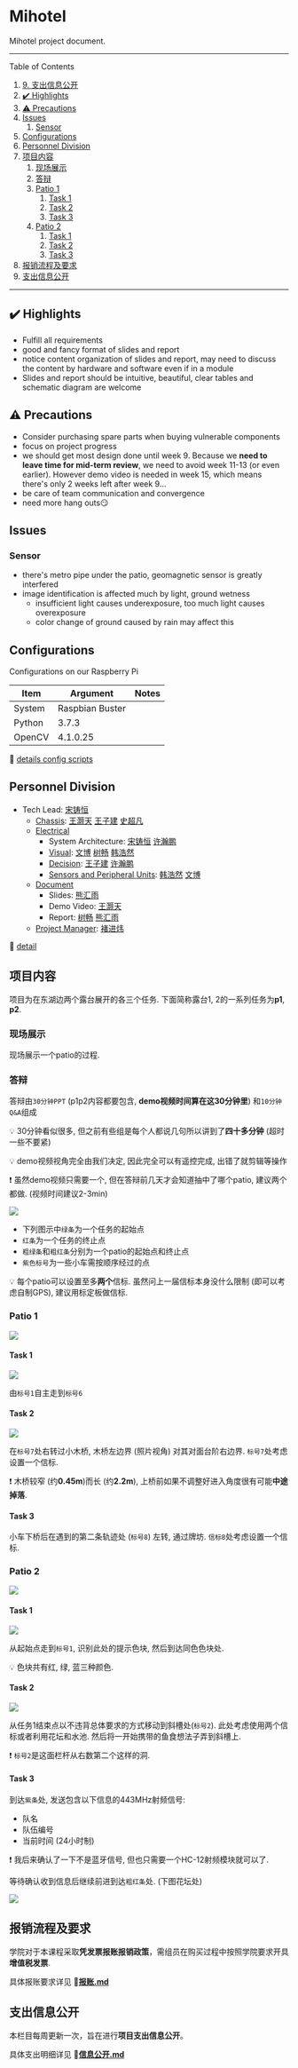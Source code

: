# Mihotel

Mihotel project document.

---
Table of Contents
1. [9. 支出信息公开](#9-支出信息公开)
2. [✔️ Highlights](#️-Highlights)
3. [⚠️ Precautions](#️-Precautions)
4. [Issues](#Issues)
   1. [Sensor](#Sensor)
5. [Configurations](#Configurations)
6. [Personnel Division](#Personnel-Division)
7. [项目内容](#项目内容)
   1. [现场展示](#现场展示)
   2. [答辩](#答辩)
   3. [Patio 1](#Patio-1)
      1. [Task 1](#Task-1)
      2. [Task 2](#Task-2)
      3. [Task 3](#Task-3)
   4. [Patio 2](#Patio-2)
      1. [Task 1](#Task-1-1)
      2. [Task 2](#Task-2-1)
      3. [Task 3](#Task-3-1)
8. [报销流程及要求](#报销流程及要求)
9. [支出信息公开](#支出信息公开)
---

## ✔️ Highlights

- Fulfill all requirements
- good and fancy format of slides and report
- notice content organization of slides and report, may need to discuss the
  content by hardware and software even if in a module
- Slides and report should be intuitive, beautiful, clear tables and schematic
  diagram are welcome

## ⚠️ Precautions

- Consider purchasing spare parts when buying vulnerable components
- focus on project progress
- we should get most design done until week 9. Because we **need to leave time
  for mid-term review**, we need to avoid week 11-13 (or even earlier). However
  demo video is needed in week 15, which means there's only 2 weeks left after
  week 9...
- be care of team communication and convergence
- need more hang outs😏

## Issues

### Sensor

- there's metro pipe under the patio, geomagnetic sensor is greatly interfered
- image identification is affected much by light, ground wetness
  - insufficient light causes underexposure, too much light causes overexposure
  - color change of ground caused by rain may affect this

## Configurations

Configurations on our Raspberry Pi

| Item   | Argument        | Notes |
| ------ | --------------- | ----- |
| System | Raspbian Buster |       |
| Python | 3.7.3           |       |
| OpenCV | 4.1.0.25        |       |

📑 [details config scripts](config/README.md)

## Personnel Division

- Tech Lead: [宋铸恒](https://github.com/LeoJhonSong)
  - [Chassis](https://github.com/orgs/TDPS-Mihotel/teams/chassis): [王灏天](https://github.com/Howard2503) [王子建](https://github.com/Prince-JIAN) [史超凡](https://github.com/allensted)
  - [Electrical](https://github.com/orgs/TDPS-Mihotel/teams/electrical)
    - System Architecture: [宋铸恒](https://github.com/LeoJhonSong) [许瀚鹏](https://github.com/Laince20)
    - [Visual](https://github.com/orgs/TDPS-Mihotel/teams/visual): [文博](https://github.com/wb05025) [树畅](https://github.com/shuchang) [韩浩然](https://github.com/HandAdam)
    - [Decision](https://github.com/orgs/TDPS-Mihotel/teams/decision): [王子建](https://github.com/Prince-JIAN) [许瀚鹏](https://github.com/Laince20)
    - [Sensors and Peripheral Units](https://github.com/orgs/TDPS-Mihotel/teams/sensor): [韩浩然](https://github.com/HandAdam) [文博](https://github.com/wb05025)
  - [Document](https://github.com/orgs/TDPS-Mihotel/teams/document)
    - Slides: [熊汇雨](Xiong-Huiyu)
    - Demo Video: [王灏天](https://github.com/Howard2503)
    - Report: [树畅](https://github.com/shuchang) [熊汇雨](Xiong-Huiyu)
  - [Project Manager](https://github.com/orgs/TDPS-Mihotel/teams/project-manager): [褚进炜](https://github.com/LiamBishop)

📑 [detail](doc/division.md)

## 项目内容

项目为在东湖边两个露台展开的各三个任务. 下面简称露台1, 2的一系列任务为**p1**, **p2**.

### 现场展示

现场展示一个patio的过程.

### 答辩

答辩由`30分钟PPT` (p1p2内容都要包含, **demo视频时间算在这30分钟里**) 和`10分钟Q&A`组成

💡 30分钟看似很多, 但之前有些组是每个人都说几句所以讲到了**四十多分钟** (超时一些不要紧)

💡 demo视频视角完全由我们决定, 因此完全可以有遥控完成, 出错了就剪辑等操作

❗️ 虽然demo视频只需要一个, 但在答辩前几天才会知道抽中了哪个patio, 建议两个都做. (视频时间建议2-3min)

![](doc/project_content/donghu.png)

- 下列图示中`绿条`为一个任务的起始点
- `红条`为一个任务的终止点
- `粗绿条`和`粗红条`分别为一个patio的起始点和终止点
- `紫色标号`为一些小车需按顺序经过的点

💡 每个patio可以设置至多**两个**信标. 虽然问上一届信标本身没什么限制 (即可以考虑自制GPS), 建议用标定板做信标.

### Patio 1

![](doc/project_content/patio1.png)

#### Task 1

![](doc/project_content/p1t1.png)

由`标号1`自主走到`标号6`

#### Task 2

![](doc/project_content/p1t23.png)

在`标号7`处右转过小木桥, 木桥左边界 (照片视角) 对其对面台阶右边界.  `标号7`处考虑设置一个信标.

❗️ 木桥较窄 (约**0.45m**)而长 (约**2.2m**), 上桥前如果不调整好进入角度很有可能**中途掉落**.

#### Task 3

小车下桥后在遇到的第二条轨迹处 (`标号8`) 左转, 通过牌坊. `信标8`处考虑设置一个信标.

### Patio 2

![](doc/project_content/patio2.png)

#### Task 1

![](doc/project_content/p2t1.png)

从起始点走到`标号1`, 识别此处的提示色块, 然后到达同色色块处.

💡 色块共有红, 绿, 蓝三种颜色.

#### Task 2

![](doc/project_content/p2t2.png)

从任务1结束点以不违背总体要求的方式移动到斜槽处(`标号2`). 此处考虑使用两个信标或者利用花坛和水池. 然后将一开始携带的鱼食想法子弄到斜槽上.

❗️ `标号2`是这面栏杆从右数第二个这样的洞.

#### Task 3

到达`紫条`处, 发送包含以下信息的443MHz射频信号:

- 队名
- 队伍编号
- 当前时间 (24小时制)

❗️ 我后来确认了一下不是蓝牙信号, 但也只需要一个HC-12射频模块就可以了.

等待确认收到信息后继续前进到达`粗红条`处. (下图花坛处)

![](doc/project_content/p2t3.png)

## 报销流程及要求

学院对于本课程采取**凭发票报账报销政策**，需组员在购买过程中按照学院要求开具**增值税发票**.

具体报账要求详见 📑[**报账.md**](doc/报账.md)

## 支出信息公开

本栏目每周更新一次，旨在进行**项目支出信息公开**。

具体支出明细详见 📑[**信息公开.md**](doc/信息公开.md)














